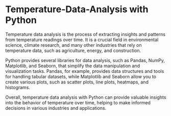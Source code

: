 # Temperature-Data-Analysis with Python

Temperature data analysis is the process of extracting insights and patterns from temperature readings over time. It is a crucial field in environmental science, climate research, and many other industries that rely on temperature data, such as agriculture, energy, and construction.

Python provides several libraries for data analysis, such as Pandas, NumPy, Matplotlib, and Seaborn, that simplify the data manipulation and visualization tasks. Pandas, for example, provides data structures and tools for handling tabular datasets, while Matplotlib and Seaborn allow you to create various plots, such as scatter plots, line plots, heatmaps, and histograms.

Overall, temperature data analysis with Python can provide valuable insights into the behavior of temperature over time, helping to make informed decisions in various industries and applications.
